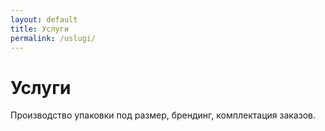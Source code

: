```yaml
---
layout: default
title: Услуги
permalink: /uslugi/
---
```


<h1>Услуги</h1>
<p>Производство упаковки под размер, брендинг, комплектация заказов.</p>
